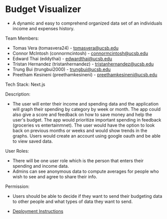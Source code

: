 # Budget Visualizer

* A dynamic and easy to comprehend organized data set of an individuals income and expenses history.

Team Members:
  * Tomas Vera (tomasvera24) - tomasvera@ucsb.edu
  * Connor McIntosh (connormcintosh) - connormcintosh@ucsb.edu
  * Edward Thai (eddythai) - edwardthai@ucsb.edu
  * Tristan Hernandez (tristanhernandez) - tristanhernandez@ucsb.edu
  * Trung Bui (trungbui2000) - trungbui@ucsb.edu
  * Preetham Kesineni (preethamkesineni) - preethamkesineni@ucsb.edu
  
Tech Stack: Next.js

Description:
  * The user will enter their income and spending data and the application will graph their spending by category by week or month. The app could also give a score and feedback on how to save money and help the user's budget. The app would prioritize important spending in feedback (groceries vs entertainmnet). The user would have the option to look back on previous months or weeks and would show trends in the graphs. Users would create an account using google oauth and be able to view saved data. 

User Roles:
  * There will be one user role which is the person that enters their spending and income data.
  * Admins can see anonymous data to compute averages for people who wish to see and agree to share their info.
  
Permission:
  * Users should be able to decide if they want to send their budgeting data to other people and what types of data they want to send.
 
* [Deployment Instructions](./docs/DEPLOY.md)

